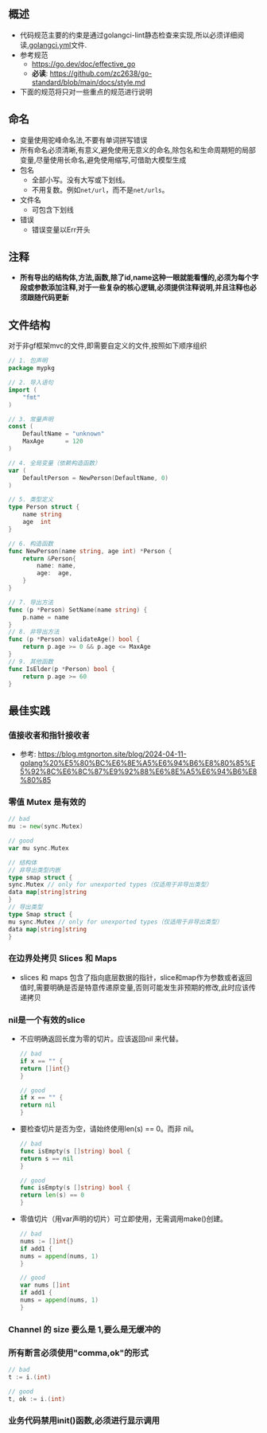 ## 概述
- 代码规范主要的约束是通过golangci-lint静态检查来实现,所以必须详细阅读[.golangci.yml](../.golangci.yml)文件. 
- 参考规范 
    - https://go.dev/doc/effective_go 
    - **必读**: https://github.com/zc2638/go-standard/blob/main/docs/style.md
- 下面的规范将只对一些重点的规范进行说明
## 命名
- 变量使用驼峰命名法,不要有单词拼写错误
- 所有命名必须清晰,有意义,避免使用无意义的命名,除包名和生命周期短的局部变量,尽量使用长命名,避免使用缩写,可借助大模型生成
- 包名
    - 全部小写。没有大写或下划线。
    - 不用复数。例如`net/url`，而不是`net/urls`。
- 文件名
    - 可包含下划线
- 错误
    - 错误变量以Err开头

## 注释
- **所有导出的结构体,方法,函数,除了id,name这种一眼就能看懂的,必须为每个字段或参数添加注释,对于一些复杂的核心逻辑,必须提供注释说明,并且注释也必须跟随代码更新**


## 文件结构
对于非gf框架mvc的文件,即需要自定义的文件,按照如下顺序组织
```go
// 1. 包声明
package mypkg

// 2. 导入语句
import (
    "fmt"
)

// 3. 常量声明
const (
    DefaultName = "unknown"
    MaxAge      = 120
)

// 4. 全局变量（依赖构造函数）
var (
    DefaultPerson = NewPerson(DefaultName, 0)
)

// 5. 类型定义
type Person struct {
    name string
    age  int
}

// 6. 构造函数
func NewPerson(name string, age int) *Person {
    return &Person{
        name: name,
        age:  age,
    }
}

// 7. 导出方法
func (p *Person) SetName(name string) {
    p.name = name
}
// 8. 非导出方法
func (p *Person) validateAge() bool {
    return p.age >= 0 && p.age <= MaxAge
}
// 9. 其他函数
func IsElder(p *Person) bool {
    return p.age >= 60
}
```
## 最佳实践
### 值接收者和指针接收者
 - 参考: https://blog.mtgnorton.site/blog/2024-04-11-golang%20%E5%80%BC%E6%8E%A5%E6%94%B6%E8%80%85%E5%92%8C%E6%8C%87%E9%92%88%E6%8E%A5%E6%94%B6%E8%80%85
### 零值 Mutex 是有效的
```go
// bad 
mu := new(sync.Mutex)

// good
var mu sync.Mutex

// 结构体
// 非导出类型内嵌
type smap struct {
sync.Mutex // only for unexported types（仅适用于非导出类型）
data map[string]string
}
// 导出类型
type Smap struct {
mu sync.Mutex // only for unexported types（仅适用于非导出类型）
data map[string]string
}
```

### 在边界处拷贝 Slices 和 Maps
- slices 和 maps 包含了指向底层数据的指针，slice和map作为参数或者返回值时,需要明确是否是特意传递原变量,否则可能发生非预期的修改,此时应该传递拷贝

### nil是一个有效的slice
- 不应明确返回长度为零的切片。应该返回nil 来代替。
    ```go
    // bad
    if x == "" {
    return []int{}
    }

    // good
    if x == "" {
    return nil
    }
    ```
- 要检查切片是否为空，请始终使用len(s) == 0。而非 nil。
    ```go
    // bad
    func isEmpty(s []string) bool {
    return s == nil
    }

    // good
    func isEmpty(s []string) bool {
    return len(s) == 0
    }
    ```
- 零值切片（用var声明的切片）可立即使用，无需调用make()创建。
    ```go
    // bad
    nums := []int{}
    if add1 {
    nums = append(nums, 1)
    }

    // good
    var nums []int
    if add1 {
    nums = append(nums, 1)
    }
    ```
### Channel 的 size 要么是 1,要么是无缓冲的

### 所有断言必须使用"comma,ok"的形式
```go
// bad
t := i.(int)

// good
t, ok := i.(int)
```
### 业务代码禁用init()函数,必须进行显示调用



